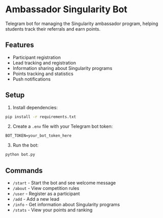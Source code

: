 # Ambassador Singularity Bot

Telegram bot for managing the Singularity ambassador program, helping students track their referrals and earn points.

## Features
- Participant registration
- Lead tracking and registration
- Information sharing about Singularity programs
- Points tracking and statistics
- Push notifications

## Setup
1. Install dependencies:
```bash
pip install -r requirements.txt
```

2. Create a `.env` file with your Telegram bot token:
```
BOT_TOKEN=your_bot_token_here
```

3. Run the bot:
```bash
python bot.py
```

## Commands
- `/start` - Start the bot and see welcome message
- `/about` - View competition rules
- `/user` - Register as a participant
- `/add` - Add a new lead
- `/info` - Get information about Singularity programs
- `/stats` - View your points and ranking 